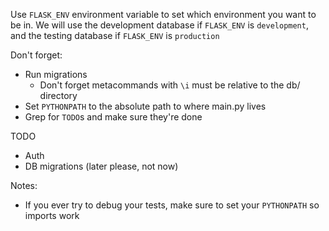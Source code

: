 Use `FLASK_ENV` environment variable to set which environment you want to be in. We will use the development database if `FLASK_ENV` is `development`, and the testing database if `FLASK_ENV` is `production`

Don't forget:
- Run migrations
  - Don't forget metacommands with `\i` must be relative to the db/ directory
- Set `PYTHONPATH` to the absolute path to where main.py lives
- Grep for `TODO`s and make sure they're done

TODO
- Auth
- DB migrations (later please, not now)

Notes:
- If you ever try to debug your tests, make sure to set your `PYTHONPATH` so imports work
